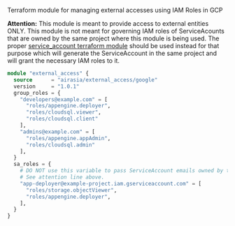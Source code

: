 Terraform module for managing external accesses using IAM Roles in GCP

**Attention:** This module is meant to provide access to external entities ONLY. This module is not meant for governing IAM roles of ServiceAcounts that are owned by the same project where this module is being used. The proper [service_account terraform module](https://registry.terraform.io/modules/airasia/service_account/google) should be used instead for that purpose which will generate the ServiceAccount in the same project and will grant the necessary IAM roles to it.

```terraform
module "external_access" {
  source      = "airasia/external_access/google"
  version     = "1.0.1"
  group_roles = {
    "developers@example.com" = [
      "roles/appengine.deployer",
      "roles/cloudsql.viewer",
      "roles/cloudsql.client"
    ],
    "admins@example.com" = [
      "roles/appengine.appAdmin",
      "roles/cloudsql.admin"
    ],
  }
  sa_roles = {
    # DO NOT use this variable to pass ServiceAccount emails owned by the same project where this module is being used.
    # See attention line above.
    "app-deployer@example-project.iam.gserviceaccount.com" = [
      "roles/storage.objectViewer",
      "roles/appengine.deployer",
    ],
  }
}
```
